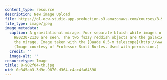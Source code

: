 ```yaml
---
content_type: resource
description: New image Upload
file: https://ol-ocw-studio-app-production.s3.amazonaws.com/courses/8-902-astrophysics-ii-fall-2004/0e345ab33d9e9870d364c4ac4fa64390_8-902f04-th.jpg
file_type: image/jpeg
image_metadata:
  caption: A gravitational mirage. Four separate bluish white images of the quasar
    HE0230-2130 are seen. The two fuzzy reddish objects are the galaxies that cause
    the mirage. Image taken with the [Baade 6.5-m telescope](http://www.lco.cl/?page_id=228).
    (Image courtesy of Professor Scott Burles. Used with permission.)
  credit: ''
  image-alt: ''
resourcetype: Image
title: 8-902f04-th.jpg
uid: 0e345ab3-3d9e-9870-d364-c4ac4fa64390
---
```

